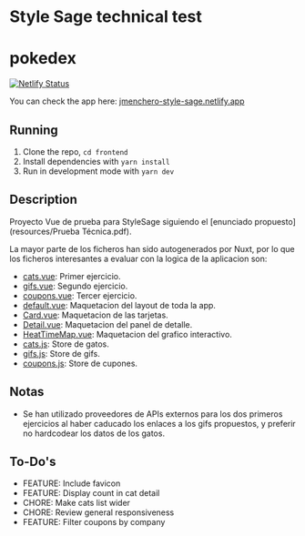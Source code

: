 # Style Sage technical test

# pokedex

[![Netlify Status](https://api.netlify.com/api/v1/badges/85eb6180-0860-4ea1-b5d5-2db8ccde40ac/deploy-status)](https://app.netlify.com/sites/cocky-hugle-c98385/deploys)

You can check the app here: [jmenchero-style-sage.netlify.app](https://jmenchero-style-sage.netlify.app/)

## Running

1. Clone the repo, `cd frontend`
2. Install dependencies with `yarn install`
3. Run in development mode with `yarn dev`

## Description

Proyecto Vue de prueba para StyleSage siguiendo el [enunciado propuesto](resources/Prueba Técnica.pdf).

La mayor parte de los ficheros han sido autogenerados por Nuxt, por lo que los ficheros interesantes a evaluar con la logica de la aplicacion son:

- [cats.vue](frontend/pages/cats.vue): Primer ejercicio.
- [gifs.vue](frontend/pages/gifs.vue): Segundo ejercicio.
- [coupons.vue](frontend/pages/coupons.vue): Tercer ejercicio.
- [default.vue](frontend/layouts/default.vue): Maquetacion del layout de toda la app.
- [Card.vue](frontend/components/Card.vue): Maquetacion de las tarjetas.
- [Detail.vue](frontend/components/Detail.vue): Maquetacion del panel de detalle.
- [HeatTimeMap.vue](frontend/components/HeatTimeMap.vue): Maquetacion del grafico interactivo.
- [cats.js](frontend/store/cats.js): Store de gatos.
- [gifs.js](frontend/store/gifs.js): Store de gifs.
- [coupons.js](frontend/store/coupons.js): Store de cupones.

## Notas
* Se han utilizado proveedores de APIs externos para los dos primeros ejercicios al haber caducado los enlaces a los gifs propuestos, y preferir no hardcodear los datos de los gatos.
## To-Do's
- FEATURE: Include favicon
- FEATURE: Display count in cat detail
- CHORE: Make cats list wider
- CHORE: Review general responsiveness
- FEATURE: Filter coupons by company
